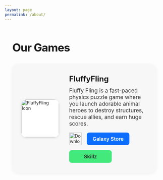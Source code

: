 ```yaml
---
layout: page
permalink: /about/
---
```


<section style="max-width: 800px; margin: 60px auto 40px auto; padding: 0 24px;">
  <h1 style="font-size:2.2rem; font-weight:700; letter-spacing:-1px; margin-bottom:32px;">
    Our Games
  </h1>
  <div style="display:flex; align-items:center; gap:32px; background:#f7f7f7; border-radius:18px; box-shadow:0 2px 12px rgba(0,0,0,0.06); padding:32px 28px; margin-bottom:40px;">
    <img src="{{ '/assets/images/icons/fluffyfling.png' | relative_url }}" alt="FluffyFling Icon" style="width:120px; height:120px; border-radius:16px; box-shadow:0 2px 8px rgba(0,0,0,0.10); background:#fff;">
    <div style="flex:1;">
      <h2 style="margin:0 0 12px 0; font-size:1.5rem; font-weight:700;">FluffyFling</h2>
      <p style="margin:0 0 18px 0; color:#333; font-size:1.08rem;">
        Fluffy Fling is a fast-paced physics puzzle game where you launch adorable animal heroes to destroy structures, rescue allies, and earn huge scores.
      </p>
      <div style="display:flex; gap:16px; flex-wrap:wrap; align-items:center;">
        <a href="https://apps.apple.com/app/idYOUR_APP_ID" target="_blank" style="display:inline-block;">
          <img src="https://developer.apple.com/assets/elements/badges/download-on-the-app-store.svg" alt="Download on the App Store" style="height:40px;">
        </a>
        <a href="https://galaxy.store/yourapp" target="_blank" style="background:#0d6efd; color:#fff; display:inline-flex; align-items:center; justify-content:center; min-width:135px; height:40px; font-size:1rem; font-weight:600; border-radius:8px; text-decoration:none; margin:0; padding:0 0;">
          Galaxy Store
        </a>
        <a href="https://www.skillz.com/games/yourapp" target="_blank" style="background:#43e97b; color:#222; display:inline-flex; align-items:center; justify-content:center; min-width:135px; height:40px; font-size:1rem; font-weight:600; border-radius:8px; text-decoration:none; margin:0; padding:0 0;">
          Skillz
        </a>
      </div>
    </div>
  </div>
</section>
